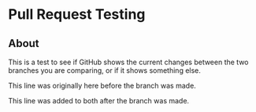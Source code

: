 # Pull Request Testing

## About

This is a test to see if GitHub shows the current changes between the two branches you are comparing, or if it shows something else. 

This line was originally here before the branch was made. 

This line was added to both after the branch was made.




